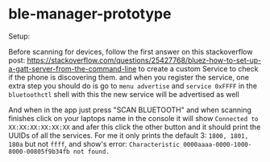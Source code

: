 # ble-manager-prototype

Setup:

Before scanning for devices, follow the first answer on this stackoverflow post:
https://stackoverflow.com/questions/25427768/bluez-how-to-set-up-a-gatt-server-from-the-command-line
to create a custom Service to check if the phone is discovering them. and when you register the service, one extra step you should do is go to `menu advertise` and `service 0xFFFF` 
in the `bluetoothctl` shell with this the new service will be advertised as well


And when in the app just press "SCAN BLUETOOTH" and when scanning finishes click on your laptops name in the console it will show `Connected to XX:XX:XX:XX:XX:XX` and afer this click the other button and it should print the UUIDs of all the services. For me it only prints the default 3: `1800, 1801, 180a` but not `ffff`, and show's error: `Characteristic 0000aaaa-0000-1000-8000-00805f9b34fb not found.`
